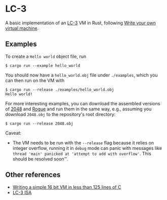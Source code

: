 # LC-3

A basic implementation of an [LC-3](https://en.wikipedia.org/wiki/Little_Computer_3) VM in Rust, following [Write your own virtual machine](https://justinmeiners.github.io/lc3-vm).

## Examples

To create a `Hello world` object file, run

```
$ cargo run --example hello_world
```
You should now have a `hello_world.obj` file under `./examples`, which you can then run on the VM with

```
$ cargo run --release ./examples/hello_world.obj
Hello world!
```

For more interesting examples, you can download the assembled versions of [2048](https://justinmeiners.github.io/lc3-vm/supplies/2048.obj) and [Rogue](https://justinmeiners.github.io/lc3-vm/supplies/rogue.obj) and run them in the same way, e.g., assuming you download `2048.obj` to the repository's root directory:

```
$ cargo run --release 2048.obj
```

Caveat:
- The VM needs to be run with the `--release` flag because it relies on integer overflow, running it in `debug` mode can panic with messages like `thread 'main' panicked at 'attempt to add with overflow'`. This should be resolved soon™.

## Other references

- [Writing a simple 16 bit VM in less than 125 lines of C](https://www.andreinc.net/2021/12/01/writing-a-simple-vm-in-less-than-125-lines-of-c)
- [LC-3 ISA](https://justinmeiners.github.io/lc3-vm/supplies/lc3-isa.pdf)